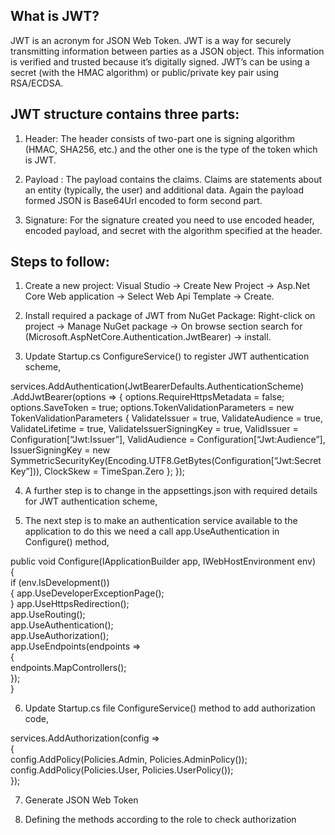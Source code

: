 

## What is JWT?
JWT is an acronym for JSON Web Token. JWT is a way for securely transmitting information between parties as a JSON object. This information is verified and trusted because it’s digitally signed. JWT’s can be using a secret (with the HMAC algorithm) or public/private key pair using RSA/ECDSA.

## JWT structure contains three parts:

1. Header: The header consists of two-part one is signing algorithm (HMAC, SHA256, etc.) and the other one is the type of the token which is JWT.

2. Payload : The payload contains the claims. Claims are statements about an entity (typically, the user) and additional data. Again the payload formed JSON is Base64Url encoded to form second part.

3. Signature: For the signature created you need to use encoded header, encoded payload, and secret with the algorithm specified at the header.


## Steps to follow:

1. Create a new project:
Visual Studio -> Create New Project -> Asp.Net Core Web application -> Select Web Api Template -> Create.

2. Install required a package of JWT from NuGet Package:
Right-click on project -> Manage NuGet package -> On browse section search for (Microsoft.AspNetCore.Authentication.JwtBearer) -> install.

3. Update Startup.cs ConfigureService() to register JWT authentication scheme,

services.AddAuthentication(JwtBearerDefaults.AuthenticationScheme)
.AddJwtBearer(options =>
{
options.RequireHttpsMetadata = false;
options.SaveToken = true;
options.TokenValidationParameters = new TokenValidationParameters
{
ValidateIssuer = true,
ValidateAudience = true,
ValidateLifetime = true,
ValidateIssuerSigningKey = true,
ValidIssuer = Configuration[“Jwt:Issuer”],
ValidAudience = Configuration[“Jwt:Audience”],
IssuerSigningKey = new SymmetricSecurityKey(Encoding.UTF8.GetBytes(Configuration[“Jwt:SecretKey”])),
ClockSkew = TimeSpan.Zero
};
});

4.  A further step is to change in the appsettings.json with required details for JWT authentication scheme,

5. The next step is to make an authentication service available to the application to do this we need a call app.UseAuthentication in Configure() method,<br>

public void Configure(IApplicationBuilder app, IWebHostEnvironment env) <br>
{<br>
if (env.IsDevelopment())<br>
{
app.UseDeveloperExceptionPage();<br>
}
app.UseHttpsRedirection();<br>
app.UseRouting();<br>
app.UseAuthentication();<br>
app.UseAuthorization();<br>
app.UseEndpoints(endpoints =><br>
{<br>
endpoints.MapControllers();<br>
});<br>
}<br>

6. Update Startup.cs file ConfigureService() method to add authorization code,<br>

services.AddAuthorization(config =><br>
{<br>
config.AddPolicy(Policies.Admin, Policies.AdminPolicy());<br>
config.AddPolicy(Policies.User, Policies.UserPolicy());<br>
});<br>

7. Generate JSON Web Token

8. Defining the methods according to the role to check authorization

